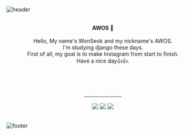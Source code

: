 ![header](https://capsule-render.vercel.app/api?type=waving&&color=gradient&&height=130&section=header)

<div align = "center">

<br/>
<strong>AWOS 🧐</strong><br><br>
Hello, My name's WonSeok and my nickname's AWOS.<br>
I'm studying django these days.<br>
First of all, my goal is to make Instagram from start to finish.<br>
Have a nice day👍👍.

<br/><br/>

﹏﹏﹏﹏﹏﹏﹏

<img src="https://img.shields.io/badge/Python-3776AB?style=flat-square&logo=Python&logoColor=white"/>
<img src="https://img.shields.io/badge/Java-007396?style=flat-square&logo=Java&logoColor=white"/>
<img src="https://img.shields.io/badge/Django-092E20?style=flat-square&logo=Django&logoColor=white"/><br>

</div>

<br/>


![footer](https://capsule-render.vercel.app/api?type=waving&&color=gradient&&height=130&section=footer)
